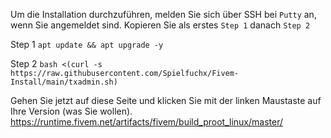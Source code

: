 Um die Installation durchzuführen, melden Sie sich über SSH bei ```Putty``` an,
wenn Sie angemeldet sind. Kopieren Sie als erstes ```Step 1``` danach ```Step 2```




Step 1
```apt update && apt upgrade -y```

Step 2
```bash <(curl -s https://raw.githubusercontent.com/Spielfuchx/Fivem-Install/main/txadmin.sh)```

Gehen Sie jetzt auf diese Seite und klicken Sie mit der linken Maustaste auf Ihre Version (was Sie wollen).
https://runtime.fivem.net/artifacts/fivem/build_proot_linux/master/

